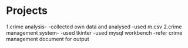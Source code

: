 # Projects
1.crime analysis-
-collected own data and analysed
-used m.csv
2.crime management system-
-used tkinter
-used mysql workbench
-refer crime management document for output
